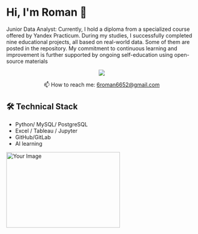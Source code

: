 # Hi, I'm Roman 👋
Junior Data Analyst:
Currently, I hold a diploma from a specialized course offered by Yandex Practicum. 
During my studies, I successfully completed nine educational projects, all based on real-world data. Some of them are posted in the repository.
My commitment to continuous learning and improvement is further supported by ongoing self-education using open-source materials

<p align='center'>
   <a href="https://t.me/geheimnisvoller_wald">
       <img src="https://img.shields.io/badge/Telegram-2CA5E0?style=for-the-badge&logo=telegram&logoColor=white"/>
   </a>
<p align='center'>
   📫 How to reach me: <a href='mailto:6roman6652@gmail.com'>6roman6652@gmail.com</a>
</p>

## 🛠 Technical Stack
*   Python/ MySQL/ PostgreSQL
*   Excel / Tableau / Jupyter
*   GitHub/GitLab
*   AI learning

<div>
    <a href="https://drive.google.com/uc?export=view&id=1qLPi54k0_5VcAP2XhOvCPdCCBlx_9R1H">
        <img src="https://drive.google.com/uc?export=view&id=1qLPi54k0_5VcAP2XhOvCPdCCBlx_9R1H" alt="Your Image" width="300" height="200">
    </a>
</div>
